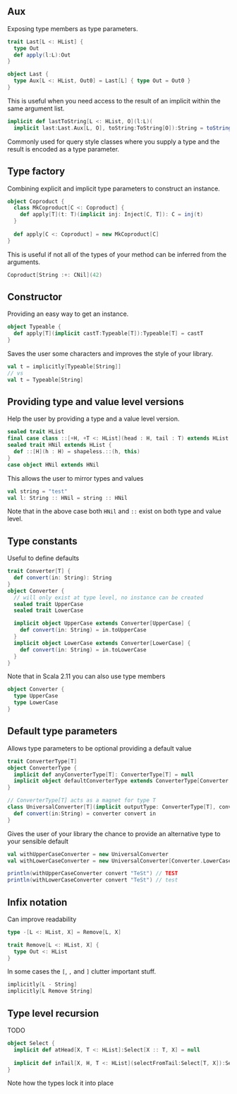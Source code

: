 Aux
---

Exposing type members as type parameters.

``` scala
trait Last[L <: HList] { 
  type Out
  def apply(l:L):Out
}

object Last {
  type Aux[L <: HList, Out0] = Last[L] { type Out = Out0 }
}
```

This is useful when you need access to the result of an implicit within the same argument list.

``` scala
implicit def lastToString[L <: HList, O](l:L)(
  implicit last:Last.Aux[L, O], toString:ToString[O]):String = toString(last(l))
```
Commonly used for query style classes where you supply a type and the result is encoded as a type parameter.

Type factory
------------

Combining explicit and implicit type parameters to construct an instance.

``` scala
object Coproduct {
  class MkCoproduct[C <: Coproduct] {
    def apply[T](t: T)(implicit inj: Inject[C, T]): C = inj(t)
  }
 
  def apply[C <: Coproduct] = new MkCoproduct[C]
}
```

This is useful if not all of the types of your method can be inferred from the arguments.

```scala
Coproduct[String :+: CNil](42)
```

Constructor
-----------

Providing an easy way to get an instance.

```scala
object Typeable {
  def apply[T](implicit castT:Typeable[T]):Typeable[T] = castT
}
```

Saves the user some characters and improves the style of your library. 

``` scala
val t = implicitly[Typeable[String]]
// vs
val t = Typeable[String]
```

Providing type and value level versions
---------------------------------------

Help the user by providing a type and a value level version.

``` scala
sealed trait HList
final case class ::[+H, +T <: HList](head : H, tail : T) extends HList
sealed trait HNil extends HList {
  def ::[H](h : H) = shapeless.::(h, this)
}
case object HNil extends HNil
```

This allows the user to mirror types and values

```scala
val string = "test"
val l: String :: HNil = string :: HNil
```

Note that in the above case both `HNil` and `::` exist on both type and value level.

Type constants
--------------

Useful to define defaults

``` scala
trait Converter[T] {
  def convert(in: String): String
}
object Converter {
  // will only exist at type level, no instance can be created
  sealed trait UpperCase
  sealed trait LowerCase

  implicit object UpperCase extends Converter[UpperCase] {
    def convert(in: String) = in.toUpperCase
  }
  implicit object LowerCase extends Converter[LowerCase] {
    def convert(in: String) = in.toLowerCase
  }
}
```

Note that in Scala 2.11 you can also use type members

``` scala
object Converter {
  type UpperCase
  type LowerCase
}
```

Default type parameters
-----------------------

Allows type parameters to be optional providing a default value

``` scala
trait ConverterType[T]
object ConverterType {
  implicit def anyConverterType[T]: ConverterType[T] = null
  implicit object defaultConverterType extends ConverterType[Converter.UpperCase]
}

// ConverterType[T] acts as a magnet for type T
class UniversalConverter[T](implicit outputType: ConverterType[T], converter: Converter[T]) {
  def convert(in:String) = converter convert in
}
```

Gives the user of your library the chance to provide an alternative type to your sensible default

``` scala
val withUpperCaseConverter = new UniversalConverter
val withLowerCaseConverter = new UniversalConverter[Converter.LowerCase]

println(withUpperCaseConverter convert "TeSt") // TEST
println(withLowerCaseConverter convert "TeSt") // test
```

Infix notation
--------------

Can improve readability

```scala
type -[L <: HList, X] = Remove[L, X]

trait Remove[L <: HList, X] {
  type Out <: HList
}
```

In some cases the `[`, `,` and `]` clutter important stuff.

```scala
implicitly[L - String]
implicitly[L Remove String]
```


Type level recursion
--------------------

TODO

``` scala
object Select {
  implicit def atHead[X, T <: HList]:Select[X :: T, X] = null
    
  implicit def inTail[X, H, T <: HList](selectFromTail:Select[T, X]):Select[H :: T, X] = null
}
```

Note how the types lock it into place
